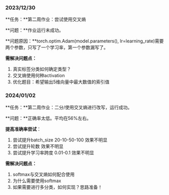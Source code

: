 ### 2023/12/30



**任务：**第二周作业：尝试使用交叉熵

**问题：**作业运行未成功。

**问题原因：**torch.optim.Adam(model.parameters(), lr=learning_rate)需要两个参数，只写了一个学习率，第一个参数漏写了。

**需解决问题点：**

1. 真实标签分类如何确定类型？
2. 交叉熵使用何种activation
3. 优化题目：希望输出5维向量中最大数值的索引值

### 2024/01/02



**任务：**第二周作业：二分/使用交叉熵进行改写，运行成功。

**问题：**正确率太低。平均在56%左右。

**提高准确率尝试**：

1. 尝试提升batch_size 20-10-50-100 效果不明显
2.  尝试提升轮数 效果不明显
3. 尝试提升学习率跨度 0.01-0.1 效果不明显

**需解决问题点：**

1. softmax与交叉熵如何配合使用
2. 为什么需要使用softmax
3. 如果需要进行多分类，如何实现？思路准备！
